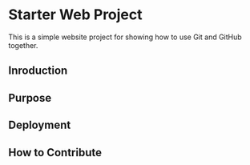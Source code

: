# Starter Web Project

This is a simple website project for showing how to use Git and GitHub together. 
## Inroduction

## Purpose

## Deployment

## How to Contribute
